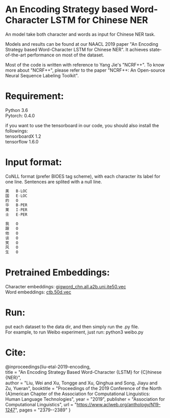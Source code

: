 An Encoding Strategy based Word-Character LSTM for Chinese NER
=============================================================
An model take both character and words as input for Chinese NER task.  
  
  
Models and results can be found at our NAACL 2019 paper "An Encoding Strategy based Word-Character LSTM for Chinese NER". It achieves state-of-the-art performance on most of the dataset.  


Most of the code is written with reference to Yang Jie's "NCRF++". To know more about "NCRF++", please refer to the paper "NCRF++: An Open-source Neural Sequence Labeling Toolkit".   


Requirement:
============================
Python 3.6  
Pytorch: 0.4.0  

if you want to use the tensorboard in our code, you should also install the followings:  
tensorboardX 1.2  
tensorflow 1.6.0


Input format:
=============================
CoNLL format (prefer BIOES tag scheme), with each character its label for one line. Sentences are splited with a null line.  
```cpp
美   B-LOC  
国   E-LOC  
的   O  
华   B-PER  
莱   I-PER  
士   E-PER  

我   O  
跟   O  
他   O  
谈   O  
笑   O  
风   O  
生   O   
```    

Pretrained Embeddings:
===============
Character embeddings: [gigword_chn.all.a2b.uni.ite50.vec](https://pan.baidu.com/s/1pLO6T9D)  
Word embeddings: [ctb.50d.vec](https://pan.baidu.com/s/1pLO6T9D)  


Run:
============
put each dataset to the data dir, and then simply run the .py file.   
For example, to run Weibo experiment, just run: python3 weibo.py

Cite:
========
@inproceedings{liu-etal-2019-encoding, \
    title = "An Encoding Strategy Based Word-Character {LSTM} for {C}hinese {NER}", \
    author = "Liu, Wei  and
      Xu, Tongge  and
      Xu, Qinghua  and
      Song, Jiayu  and
      Zu, Yueran",
    booktitle = "Proceedings of the 2019 Conference of the North {A}merican Chapter of the Association for Computational Linguistics: Human Language Technologies",
    year = "2019",
    publisher = "Association for Computational Linguistics",
    url = "https://www.aclweb.org/anthology/N19-1247",
    pages = "2379--2389"
}


